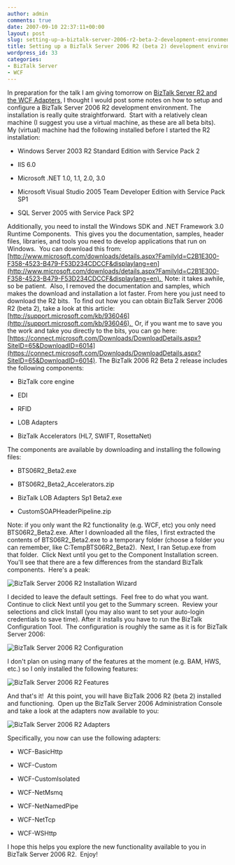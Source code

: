 ```yaml
---
author: admin
comments: true
date: 2007-09-10 22:37:11+00:00
layout: post
slug: setting-up-a-biztalk-server-2006-r2-beta-2-development-environment
title: Setting up a BizTalk Server 2006 R2 (beta 2) development environment
wordpress_id: 33
categories:
- BizTalk Server
- WCF
---
```


In preparation for the talk I am giving tomorrow on [BizTalk Server R2 and the WCF Adapters](http://www.wadewegner.com/2007/09/10/PresentingToTheDenverBizTalkUserGroup.aspx), I thought I would post some notes on how to setup and configure a BizTalk Server 2006 R2 development environment.
The installation is really quite straightforward.  Start with a relatively clean machine (I suggest you use a virtual machine, as these are all beta bits).  My (virtual) machine had the following installed before I started the R2 installation:



	
  * Windows Server 2003 R2 Standard Edition with Service Pack 2

	
  * IIS 6.0

	
  * Microsoft .NET 1.0, 1.1, 2.0, 3.0

	
  * Microsoft Visual Studio 2005 Team Developer Edition with Service Pack SP1

	
  * SQL Server 2005 with Service Pack SP2


Additionally, you need to install the Windows SDK and .NET Framework 3.0 Runtime Components.  This gives you the documentation, samples, header files, libraries, and tools you need to develop applications that run on Windows.  You can download this from: [http://www.microsoft.com/downloads/details.aspx?FamilyId=C2B1E300-F358-4523-B479-F53D234CDCCF&displaylang=en](http://www.microsoft.com/downloads/details.aspx?FamilyId=C2B1E300-F358-4523-B479-F53D234CDCCF&displaylang=en).  Note: it takes awhile, so be patient.  Also, I removed the documentation and samples, which makes the download and installation a lot faster.
From here you just need to download the R2 bits.  To find out how you can obtain BizTalk Server 2006 R2 (beta 2), take a look at this article: [http://support.microsoft.com/kb/936046](http://support.microsoft.com/kb/936046).  Or, if you want me to save you the work and take you directly to the bits, you can go here: [https://connect.microsoft.com/Downloads/DownloadDetails.aspx?SiteID=65&DownloadID=6014](https://connect.microsoft.com/Downloads/DownloadDetails.aspx?SiteID=65&DownloadID=6014).
The BizTalk 2006 R2 Beta 2 release includes the following components:



	
  * BizTalk core engine

	
  * EDI

	
  * RFID

	
  * LOB Adapters

	
  * BizTalk Accelerators (HL7, SWIFT, RosettaNet)


The components are available by downloading and installing the following files:

	
  * BTS06R2_Beta2.exe

	
  * BTS06R2_Beta2_Accelerators.zip

	
  * BizTalk LOB Adapters Sp1 Beta2.exe

	
  * CustomSOAPHeaderPipeline.zip


Note: if you only want the R2 functionality (e.g. WCF, etc) you only need BTS06R2_Beta2.exe.
After I downloaded all the files, I first extracted the contents of BTS06R2_Beta2.exe to a temporary folder (choose a folder you can remember, like C:TempBTS06R2_Beta2).  Next, I ran Setup.exe from that folder.  Click Next until you get to the Component Installation screen.  You'll see that there are a few differences from the standard BizTalk components.  Here's a peak:

![BizTalk Server 2006 R2 Installation Wizard](https://wadewegner.blob.core.windows.net/wordpress/content/binary/WindowsLiveWriter/SettingupaBizTalkServer2006R2development_CDB5/BizTalkR2InstallationWizard_thumb_1.gif)

I decided to leave the default settings.  Feel free to do what you want.  Continue to click Next until you get to the Summary screen.  Review your selections and click Install (you may also want to set your auto-login credentials to save time).
After it installs you have to run the BizTalk Configuration Tool.  The configuration is roughly the same as it is for BizTalk Server 2006:

![BizTalk Server 2006 R2 Configuration](https://wadewegner.blob.core.windows.net/wordpress/content/binary/WindowsLiveWriter/SettingupaBizTalkServer2006R2development_CDB5/BizTalkR2Configuration_thumb.gif)

I don't plan on using many of the features at the moment (e.g. BAM, HWS, etc.) so I only installed the following features:

![BizTalk Server 2006 R2 Features](https://wadewegner.blob.core.windows.net/wordpress/content/binary/WindowsLiveWriter/SettingupaBizTalkServer2006R2development_CDB5/BizTalkR2Features_thumb.gif)

And that's it!  At this point, you will have BizTalk 2006 R2 (beta 2) installed and functioning.  Open up the BizTalk Server 2006 Administration Console and take a look at the adapters now available to you:

![BizTalk Server 2006 R2 Adapters](https://wadewegner.blob.core.windows.net/wordpress/content/binary/WindowsLiveWriter/SettingupaBizTalkServer2006R2development_CDB5/BizTalkAdapters_thumb.gif)

Specifically, you now can use the following adapters:



	
  * WCF-BasicHttp

	
  * WCF-Custom

	
  * WCF-CustomIsolated

	
  * WCF-NetMsmq

	
  * WCF-NetNamedPipe

	
  * WCF-NetTcp

	
  * WCF-WSHttp


I hope this helps you explore the new functionality available to you in BizTalk Server 2006 R2.  Enjoy!
